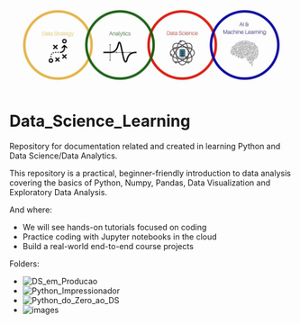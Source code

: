 ![](images/Data_Science_Readme_Photo.jpg)
# Data_Science_Learning
Repository for documentation related and created in learning Python and Data Science/Data Analytics.

This repository is a practical, beginner-friendly introduction to data analysis covering the basics of Python, Numpy, Pandas, Data Visualization and Exploratory Data Analysis.

And where:
- We will see hands-on tutorials focused on coding
- Practice coding with Jupyter notebooks in the cloud
- Build a real-world end-to-end course projects

Folders:
* ![DS_em_Producao](https://github.com/Lulasales/Data_Science_Learning/tree/main/DS_em_Producao)
* ![Python_Impressionador](https://github.com/Lulasales/Data_Science_Learning/tree/main/Python_Impressionador)
* ![Python_do_Zero_ao_DS](https://github.com/Lulasales/Data_Science_Learning/tree/main/Python_do_Zero_ao_DS)
* ![images](https://github.com/Lulasales/Data_Science_Learning/tree/main/images)
   
